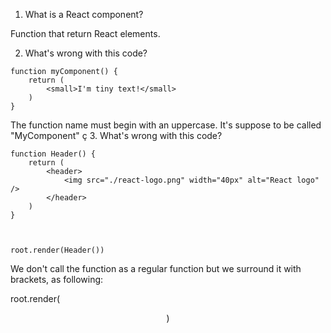 1. What is a React component?

Function that return React elements.

2. What's wrong with this code?
```
function myComponent() {
    return (
        <small>I'm tiny text!</small>
    )
}
```

The function name must begin with an uppercase. It's suppose to be called "MyComponent"
ç
3. What's wrong with this code?
```
function Header() {
    return (
        <header>
            <img src="./react-logo.png" width="40px" alt="React logo" />
        </header>
    )
}



root.render(Header())
```

We don't call the function as a regular function but we surround it with brackets, as following:

root.render(
    <Header />
)